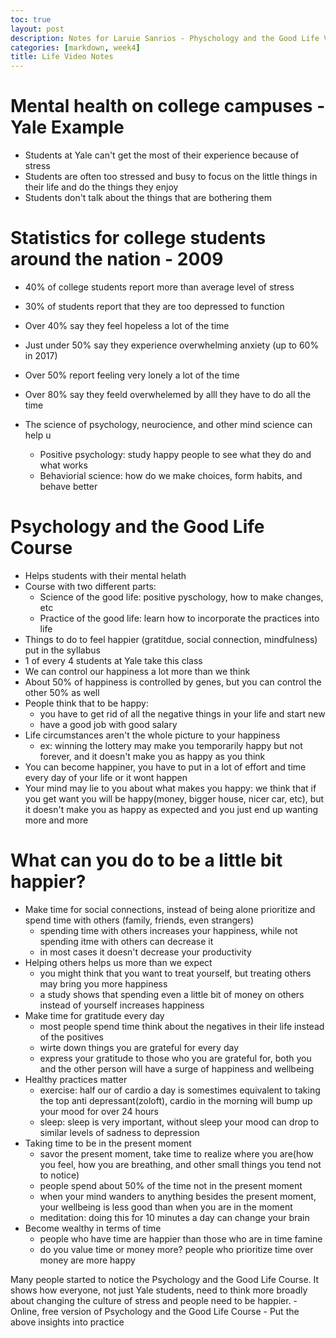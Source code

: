 ```yaml
---
toc: true
layout: post
description: Notes for Laruie Sanrios - Physchology and the Good Life Video
categories: [markdown, week4]
title: Life Video Notes
---
```


# Mental health on college campuses - Yale Example
- Students at Yale can't get the most of their experience because of stress
- Students are often too stressed and busy to focus on the little things in their life and do the things they enjoy
- Students don't talk about the things that are bothering them

# Statistics for college students around the nation - 2009
- 40% of college students report more than average level of stress
- 30% of students report that they are too depressed to function
- Over 40% say they feel hopeless a lot of the time
- Just under 50% say they experience overwhelming anxiety (up to 60% in 2017)
- Over 50% report feeling very lonely a lot of the time
- Over 80% say they feeld overwhelemed by alll they have to do all the time

- The science of psychology, neurocience, and other mind science can help u
    - Positive psychology: study happy people to see what they do and what works
    - Behaviorial science: how do we make choices, form habits, and behave better

# Psychology and the Good Life Course
- Helps students with their mental helath
- Course with two different parts:
    - Science of the good life: positive pyschology, how to make changes, etc
    - Practice of the good life: learn how to incorporate the practices into life
- Things to do to feel happier (gratitdue, social connection, mindfulness) put in the syllabus
- 1 of every 4 students at Yale take this class
- We can control our happiness a lot more than we think
- About 50% of happiness is controlled by genes, but you can control the other 50% as well
- People think that to be happy:
    - you have to get rid of all the negative things in your life and start new
    - have a good job with good salary
- Life circumstances aren't the whole picture to your happiness
    - ex: winning the lottery may make you temporarily happy but not forever, and it doesn't make you as happy as you think
- You can become happiner, you have to put in a lot of effort and time every day of your life or it wont happen
- Your mind may lie to you about what makes you happy: we think that if you get want you will be happy(money, bigger house, nicer car, etc), but it doesn't make you as happy as expected and you just end up wanting more and more


# What can you do to be a little bit happier?
- Make time for social connections, instead of being alone prioritize and spend time with others (family, friends, even strangers)
    - spending time with others increases your happiness, while not spending itme with others can decrease it
    - in most cases it doesn't decrease your productivity
- Helping others helps us more than we expect
    - you might think that you want to treat yourself, but treating others may bring you more happiness
    - a study shows that spending even a little bit of money on others instead of yourself increases happiness
- Make time for gratitude every day
    - most people spend time think about the negatives in their life instead of the positives
    - wirte down things you are grateful for every day
    - express your gratitude to those who you are grateful for, both you and the other person will have a surge of happiness and wellbeing
- Healthy practices matter
    - exercise: half our of cardio a day is somestimes equivalent to taking the top anti depressant(zoloft), cardio in the morning will bump up your mood for over 24 hours
    - sleep: sleep is very important, without sleep your mood can drop to similar levels of sadness to depression
- Taking time to be in the present moment
    - savor the present moment, take time to realize where you are(how you feel, how you are breathing, and other small things you tend not to notice)
    - people spend about 50% of the time not in the present moment
    - when your mind wanders to anything besides the present moment, your wellbeing is less good than when you are in the moment
    - meditation: doing this for 10 minutes a day can change your brain
- Become wealthy in terms of time
    - people who have time are happier than those who are in time famine
    - do you value time or money more? people who prioritize time over money are more happy

Many people started to notice the Psychology and the Good Life Course. It shows how everyone, not just Yale students, need to think more broadly about changing the culture of stress and people need to be happier.
    - Online, free version of Psychology and the Good Life Course
    - Put the above insights into practice 